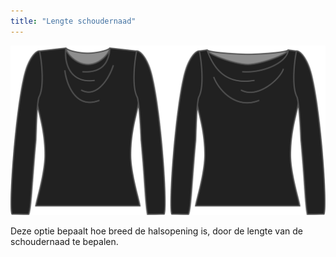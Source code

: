 ```yaml
---
title: "Lengte schoudernaad"
---
```


![De optie voor de lengte van de schoudernaad bij Diana](./shoulderseamlength.svg)

Deze optie bepaalt hoe breed de halsopening is, door de lengte van de schoudernaad te bepalen.




